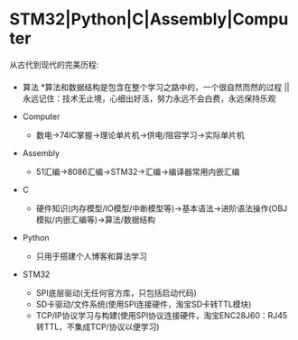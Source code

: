 STM32|Python|C|Assembly|Computer
====
从古代到现代的完美历程:
####

* 算法
  *算法和数据结构是包含在整个学习之路中的，一个很自然而然的过程
||永远记住：技术无止境，心细出好活，努力永远不会白费，永远保持乐观
* Computer
  * 数电->74IC掌握->理论单片机->供电/阻容学习->实际单片机
  
* Assembly
  * 51汇编->8086汇编->STM32->汇编->编译器常用内嵌汇编
  
* C
  * 硬件知识(内存模型/IO模型/中断模型等)->基本语法->进阶语法操作(OBJ模拟/内嵌汇编等)->算法/数据结构
* Python
  * 只用于搭建个人博客和算法学习
  
* STM32
  * SPI底层驱动(无任何官方库，只包括启动代码)
  * SD卡驱动/文件系统(使用SPI连接硬件，淘宝SD卡转TTL模块)
  * TCP/IP协议学习与构建(使用SPI协议连接硬件，淘宝ENC28J60：RJ45转TTL，不集成TCP/协议以便学习)

